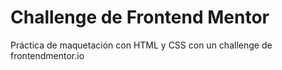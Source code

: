 # Challenge de Frontend Mentor
Práctica de maquetación con HTML y CSS con un challenge de frontendmentor.io
